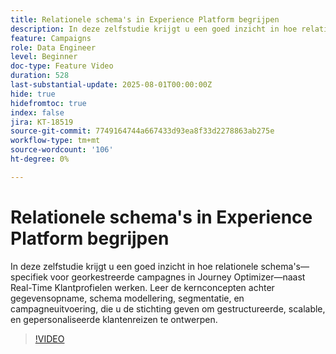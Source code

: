 ```yaml
---
title: Relationele schema's in Experience Platform begrijpen
description: In deze zelfstudie krijgt u een goed inzicht in hoe relationele schema's—specifiek voor georkestreerde campagnes in Journey Optimizer—naast Real-Time Klantprofielen werken. Leer de kernconcepten achter gegevensopname, schema modellering, segmentatie, en campagneuitvoering, die u de stichting geven om gestructureerde, scalable, en gepersonaliseerde klantenreizen te ontwerpen.
feature: Campaigns
role: Data Engineer
level: Beginner
doc-type: Feature Video
duration: 528
last-substantial-update: 2025-08-01T00:00:00Z
hide: true
hidefromtoc: true
index: false
jira: KT-18519
source-git-commit: 7749164744a667433d93ea8f33d2278863ab275e
workflow-type: tm+mt
source-wordcount: '106'
ht-degree: 0%

---
```



# Relationele schema&#39;s in Experience Platform begrijpen

In deze zelfstudie krijgt u een goed inzicht in hoe relationele schema&#39;s—specifiek voor georkestreerde campagnes in Journey Optimizer—naast Real-Time Klantprofielen werken. Leer de kernconcepten achter gegevensopname, schema modellering, segmentatie, en campagneuitvoering, die u de stichting geven om gestructureerde, scalable, en gepersonaliseerde klantenreizen te ontwerpen.

>[!VIDEO](https://video.tv.adobe.com/v/3470214/?learn=on&enablevpops)
